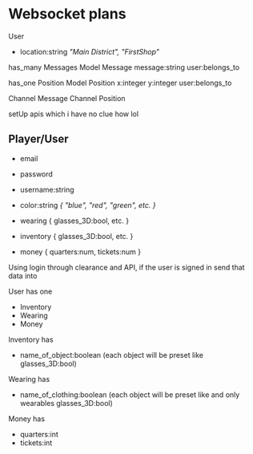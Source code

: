 # Websocket plans

User
+ location:string *"Main District", "FirstShop"*

has_many Messages
Model Message message:string user:belongs_to

has_one Position
Model Position x:integer y:integer user:belongs_to

Channel Message
Channel Position

setUp apis which i have no clue how lol

## Player/User
- email
- password

- username:string
- color:string *{ "blue", "red", "green", etc. }*
- wearing { glasses_3D:bool, etc. }
- inventory { glasses_3D:bool, etc. }
- money { quarters:num, tickets:num }


Using login through clearance and API, if the user is signed in send that data into


User has one
- Inventory
- Wearing
- Money

Inventory has
- name_of_object:boolean (each object will be preset like glasses_3D:bool)

Wearing has
- name_of_clothing:boolean (each object will be preset like and only wearables glasses_3D:bool)

Money has
- quarters:int
- tickets:int
